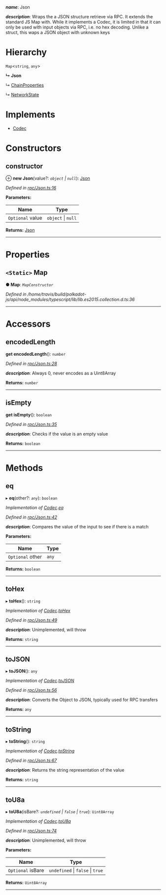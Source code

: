 

*__name__*: Json

*__description__*: Wraps the a JSON structure retrieve via RPC. It extends the standard JS Map with. While it implements a Codec, it is limited in that it can only be used with input objects via RPC, i.e. no hex decoding. Unlike a struct, this waps a JSON object with unknown keys

# Hierarchy

 `Map`<`string`, `any`>

**↳ Json**

↳  [ChainProperties](_rpc_chainproperties_.chainproperties.md)

↳  [NetworkState](_rpc_networkstate_.networkstate.md)

# Implements

* [Codec](../interfaces/_types_.codec.md)

# Constructors

<a id="constructor"></a>

##  constructor

⊕ **new Json**(value?: *`object` \| `null`*): [Json](_rpc_json_.json.md)

*Defined in [rpc/Json.ts:16](https://github.com/polkadot-js/api/blob/32f17fc/packages/types/src/rpc/Json.ts#L16)*

**Parameters:**

| Name | Type |
| ------ | ------ |
| `Optional` value | `object` \| `null` |

**Returns:** [Json](_rpc_json_.json.md)

___

# Properties

<a id="map"></a>

## `<Static>` Map

**● Map**: *`MapConstructor`*

*Defined in /home/travis/build/polkadot-js/api/node_modules/typescript/lib/lib.es2015.collection.d.ts:36*

___

# Accessors

<a id="encodedlength"></a>

##  encodedLength

**get encodedLength**(): `number`

*Defined in [rpc/Json.ts:28](https://github.com/polkadot-js/api/blob/32f17fc/packages/types/src/rpc/Json.ts#L28)*

*__description__*: Always 0, never encodes as a Uint8Array

**Returns:** `number`

___
<a id="isempty"></a>

##  isEmpty

**get isEmpty**(): `boolean`

*Defined in [rpc/Json.ts:35](https://github.com/polkadot-js/api/blob/32f17fc/packages/types/src/rpc/Json.ts#L35)*

*__description__*: Checks if the value is an empty value

**Returns:** `boolean`

___

# Methods

<a id="eq"></a>

##  eq

▸ **eq**(other?: *`any`*): `boolean`

*Implementation of [Codec](../interfaces/_types_.codec.md).[eq](../interfaces/_types_.codec.md#eq)*

*Defined in [rpc/Json.ts:42](https://github.com/polkadot-js/api/blob/32f17fc/packages/types/src/rpc/Json.ts#L42)*

*__description__*: Compares the value of the input to see if there is a match

**Parameters:**

| Name | Type |
| ------ | ------ |
| `Optional` other | `any` |

**Returns:** `boolean`

___
<a id="tohex"></a>

##  toHex

▸ **toHex**(): `string`

*Implementation of [Codec](../interfaces/_types_.codec.md).[toHex](../interfaces/_types_.codec.md#tohex)*

*Defined in [rpc/Json.ts:49](https://github.com/polkadot-js/api/blob/32f17fc/packages/types/src/rpc/Json.ts#L49)*

*__description__*: Unimplemented, will throw

**Returns:** `string`

___
<a id="tojson"></a>

##  toJSON

▸ **toJSON**(): `any`

*Implementation of [Codec](../interfaces/_types_.codec.md).[toJSON](../interfaces/_types_.codec.md#tojson)*

*Defined in [rpc/Json.ts:56](https://github.com/polkadot-js/api/blob/32f17fc/packages/types/src/rpc/Json.ts#L56)*

*__description__*: Converts the Object to JSON, typically used for RPC transfers

**Returns:** `any`

___
<a id="tostring"></a>

##  toString

▸ **toString**(): `string`

*Implementation of [Codec](../interfaces/_types_.codec.md).[toString](../interfaces/_types_.codec.md#tostring)*

*Defined in [rpc/Json.ts:67](https://github.com/polkadot-js/api/blob/32f17fc/packages/types/src/rpc/Json.ts#L67)*

*__description__*: Returns the string representation of the value

**Returns:** `string`

___
<a id="tou8a"></a>

##  toU8a

▸ **toU8a**(isBare?: *`undefined` \| `false` \| `true`*): `Uint8Array`

*Implementation of [Codec](../interfaces/_types_.codec.md).[toU8a](../interfaces/_types_.codec.md#tou8a)*

*Defined in [rpc/Json.ts:74](https://github.com/polkadot-js/api/blob/32f17fc/packages/types/src/rpc/Json.ts#L74)*

*__description__*: Unimplemented, will throw

**Parameters:**

| Name | Type |
| ------ | ------ |
| `Optional` isBare | `undefined` \| `false` \| `true` |

**Returns:** `Uint8Array`

___

